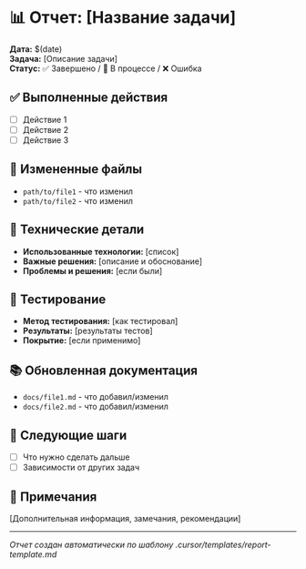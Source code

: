 # 📊 Отчет: [Название задачи]

**Дата:** $(date)  
**Задача:** [Описание задачи]  
**Статус:** ✅ Завершено / 🔄 В процессе / ❌ Ошибка

## ✅ Выполненные действия
- [ ] Действие 1
- [ ] Действие 2
- [ ] Действие 3

## 📁 Измененные файлы
- `path/to/file1` - что изменил
- `path/to/file2` - что изменил

## 🔧 Технические детали
- **Использованные технологии:** [список]
- **Важные решения:** [описание и обоснование]
- **Проблемы и решения:** [если были]

## 🧪 Тестирование
- **Метод тестирования:** [как тестировал]
- **Результаты:** [результаты тестов]
- **Покрытие:** [если применимо]

## 📚 Обновленная документация
- `docs/file1.md` - что добавил/изменил
- `docs/file2.md` - что добавил/изменил

## 🎯 Следующие шаги
- [ ] Что нужно сделать дальше
- [ ] Зависимости от других задач

## 📝 Примечания
[Дополнительная информация, замечания, рекомендации]

---
*Отчет создан автоматически по шаблону .cursor/templates/report-template.md*
